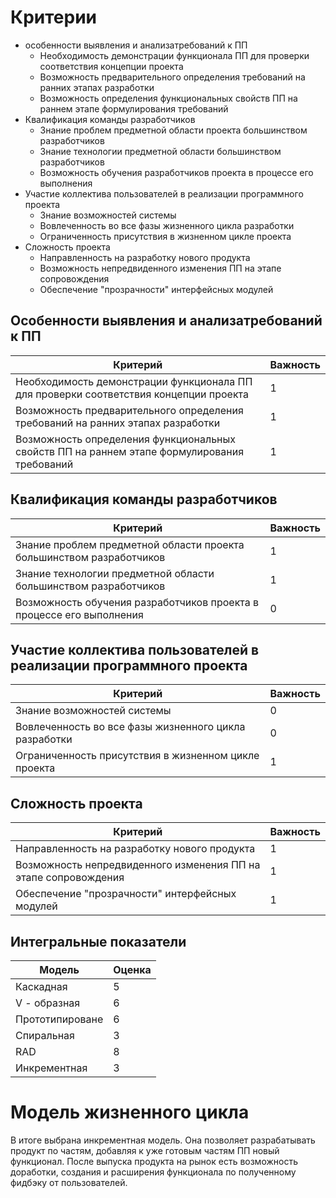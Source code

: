 # Критерии
* особенности выявления и анализатребований к ПП
  * Необходимость демонстрации функционала ПП для проверки соответствия концепции проекта
  * Возможность предварительного определения требований на ранних этапах разработки
  * Возможность определения функциональных свойств ПП на раннем этапе формулирования требований
* Квалификация команды разработчиков
  * Знание проблем предметной области проекта большинством разработчиков
  * Знание технологии предметной области большинством разработчиков
  * Возможность обучения разработчиков проекта в процессе его выполнения
* Участие коллектива пользователей в реализации программного проекта
  * Знание возможностей системы
  * Вовлеченность во все фазы жизненного цикла разработки
  * Ограниченность присутствия в жизненном цикле проекта
* Сложность проекта
  * Направленность на разработку нового продукта
  * Возможность непредвиденного изменения ПП на этапе сопровождения
  * Обеспечение "прозрачности" интерфейсных модулей

## Особенности выявления и анализатребований к ПП
| Критерий | Важность | 
--- | ---   
Необходимость демонстрации функционала ПП для проверки соответствия концепции проекта | 1
Возможность предварительного определения требований на ранних этапах разработки | 1
Возможность определения функциональных свойств ПП на раннем этапе формулирования требований | 1

## Квалификация команды разработчиков
| Критерий | Важность | 
--- | ---   
Знание проблем предметной области проекта большинством разработчиков | 1
Знание технологии предметной области большинством разработчиков | 1
Возможность обучения разработчиков проекта в процессе его выполнения | 0 

## Участие коллектива пользователей в реализации программного проекта
| Критерий | Важность | 
--- | ---   
Знание возможностей системы | 0
Вовлеченность во все фазы жизненного цикла разработки | 0
Ограниченность присутствия в жизненном цикле проекта| 1

## Сложность проекта
| Критерий | Важность | 
--- | ---   
Направленность на разработку нового продукта | 1
Возможность непредвиденного изменения ПП на этапе сопровождения | 1
Обеспечение "прозрачности" интерфейсных модулей | 1

## Интегральные показатели
| Модель | Оценка | 
--- | ---   
Каскадная | 5
V - образная | 6
Прототипироване | 6
Спиральная | 3
RAD | 8
Инкрементная | 3

# Модель жизненного цикла
В итоге выбрана инкрементная модель. Она позволяет разрабатывать продукт по частям, добавляя к уже готовым частям ПП новый функционал. После выпуска продукта на рынок есть возможность доработки, создания и расширения функционала по полученному фидбэку от пользователей.
